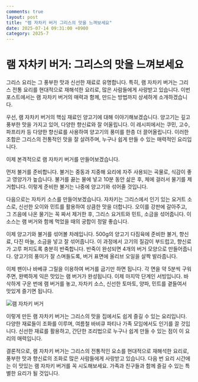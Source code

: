 ```yaml
---
comments: true
layout: post
title: "램 자차키 버거 그리스의 맛을 느껴보세요"
date: 2025-07-14 09:31:00 +0900
category: 2025-7
---
```


# 램 자차키 버거: 그리스의 맛을 느껴보세요

그리스 요리는 그 풍부한 맛과 신선한 재료로 유명합니다. 특히, 램 자차키 버거는 그리스 전통 요리를 현대적으로 재해석한 요리로, 많은 사람들에게 사랑받고 있습니다. 이번 포스트에서는 램 자차키 버거의 매력과 함께, 만드는 방법까지 상세하게 소개하겠습니다.

우선, 램 자차키 버거의 핵심 재료인 양고기에 대해 이야기해보겠습니다. 양고기는 깊고 풍부한 맛을 가지고 있어, 다양한 향신료와 잘 어울립니다. 이 레시피에서는 쿠민, 고수, 파프리카 등 다양한 향신료를 사용하여 양고기의 풍미를 한층 더 끌어올립니다. 이러한 조합은 그리스의 전통적인 맛을 잘 살려주며, 누구나 쉽게 만들 수 있는 매력적인 요리입니다.

이제 본격적으로 램 자차키 버거를 만들어보겠습니다. 

먼저 불거를 준비합니다. 불거는 중동과 지중해 요리에 자주 사용되는 곡물로, 식감이 좋고 영양가가 높습니다. 불거를 끓는 물에 넣고 10분 동안 삶은 후, 체에 걸러서 물기를 제거합니다. 이렇게 준비한 불거는 나중에 양고기와 섞어줄 것입니다.

다음으로는 자차키 소스를 만들어보겠습니다. 자차키는 그리스에서 인기 있는 요거트 소스로, 신선한 오이와 민트를 활용하여 상큼한 맛을 더합니다. 오이를 강판에 갈아주고, 그 즈음에 나온 물기는 꼭 짜서 제거한 후, 그리스 요거트와 민트, 소금을 섞어줍니다. 이 소스는 램 버거와 함께 먹었을 때의 궁합이 정말 좋습니다.

이제 양고기와 불거를 섞어볼 차례입니다. 500g의 양고기 다짐육에 준비한 불거, 향신료, 다진 마늘, 소금을 넣고 잘 섞어줍니다. 이 과정에서 고기의 질감이 부드럽고, 향신료가 고루 퍼지도록 충분히 반죽합니다. 반죽이 완성되면 4개의 버거 모양으로 만들어줍니다. 양고기의 풍미가 잘 스며들도록, 버거 표면에 올리브 오일을 살짝 발라줍니다.

이제 팬이나 바베큐 그릴을 이용하여 버거를 굽기만 하면 됩니다. 각 면을 약 5분씩 구워주면, 완벽하게 익은 맛있는 램 버거가 완성됩니다. 이제 마지막 단계인 서빙입니다. 바삭하게 구운 번에 램 버거를 놓고, 자차키 소스, 신선한 토마토, 양파, 민트를 곁들여서 맛있게 즐기면 됩니다. 

![램 자차키 버거](https://www.themealdb.com/images/media/meals/k420tj1585565244.jpg)

이렇게 만든 램 자차키 버거는 그리스의 맛을 집에서도 쉽게 즐길 수 있는 요리입니다. 다양한 재료들이 조화를 이루며, 여름철 바비큐 파티나 가족 모임에서도 인기를 끌 것입니다. 신선한 재료를 활용하고, 간단한 조리법으로 누구나 쉽게 만들 수 있는 점이 이 요리의 매력입니다.

결론적으로, 램 자차키 버거는 그리스의 전통적인 요소를 현대적으로 재해석한 요리로, 풍부한 맛과 향신료의 조화로 많은 사람들에게 사랑받고 있습니다. 다음 번 요리 시간에는 이 맛있는 램 자차키 버거를 꼭 시도해보세요. 가족과 친구들과 함께 즐길 수 있는 특별한 요리가 될 것입니다.